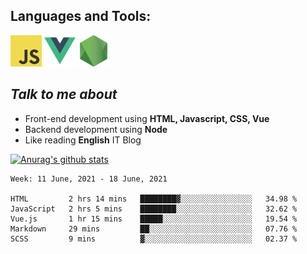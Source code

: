 ## **Languages and Tools:**      
<code><img height="50" src="https://raw.githubusercontent.com/github/explore/80688e429a7d4ef2fca1e82350fe8e3517d3494d/topics/javascript/javascript.png"></code>
<code><img height="50"  src="https://raw.githubusercontent.com/github/explore/80688e429a7d4ef2fca1e82350fe8e3517d3494d/topics/vue/vue.png"></code>
<code><img height="50"  src="https://raw.githubusercontent.com/github/explore/80688e429a7d4ef2fca1e82350fe8e3517d3494d/topics/nodejs/nodejs.png"></code>

## *Talk to me about*
- Front-end development using **HTML, Javascript, CSS, Vue**
- Backend development using **Node**
- Like reading **English** IT Blog    

[![Anurag's github stats](https://github-readme-stats.vercel.app/api?username=qdi5)](https://github.com/anuraghazra/github-readme-stats)    

<!--START_SECTION:waka-->
```text
Week: 11 June, 2021 - 18 June, 2021

HTML         2 hrs 14 mins   ████████▓░░░░░░░░░░░░░░░░   34.98 % 
JavaScript   2 hrs 5 mins    ████████░░░░░░░░░░░░░░░░░   32.62 % 
Vue.js       1 hr 15 mins    █████░░░░░░░░░░░░░░░░░░░░   19.54 % 
Markdown     29 mins         ██░░░░░░░░░░░░░░░░░░░░░░░   07.76 % 
SCSS         9 mins          ▓░░░░░░░░░░░░░░░░░░░░░░░░   02.37 % 
```
<!--END_SECTION:waka-->
